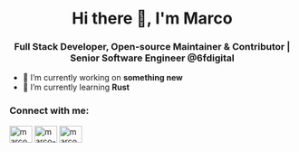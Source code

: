 <h1 align="center">Hi there 🤚, I'm Marco</h1>
<h3 align="center">Full Stack Developer, Open-source Maintainer & Contributor | Senior Software Engineer @6fdigital</h3>

- 🔭 I’m currently working on **something new**
- 🌱 I’m currently learning **Rust**

<h3 align="left">Connect with me:</h3>
<p align="left">
<a href="https://twitter.com/marcokernler" target="blank"><img align="center" src="https://raw.githubusercontent.com/rahuldkjain/github-profile-readme-generator/master/src/images/icons/Social/twitter.svg" alt="marcokernler" height="30" width="40" /></a>
<a href="https://linkedin.com/in/marco-kernler-07873a34" target="blank"><img align="center" src="https://raw.githubusercontent.com/rahuldkjain/github-profile-readme-generator/master/src/images/icons/Social/linked-in-alt.svg" alt="marco-kernler-07873a34" height="30" width="40" /></a>
<a href="https://instagram.com/marcokernler" target="blank"><img align="center" src="https://raw.githubusercontent.com/rahuldkjain/github-profile-readme-generator/master/src/images/icons/Social/instagram.svg" alt="marcokernler" height="30" width="40" /></a>
</p>

<!--
**marcokernler/marcokernler** is a ✨ _special_ ✨ repository because its `README.md` (this file) appears on your GitHub profile.

Here are some ideas to get you started:

- 🔭 I’m currently working on ...
- 🌱 I’m currently learning ...
- 👯 I’m looking to collaborate on ...
- 🤔 I’m looking for help with ...
- 💬 Ask me about ...
- 📫 How to reach me: ...
- 😄 Pronouns: ...
- ⚡ Fun fact: ...
-->
